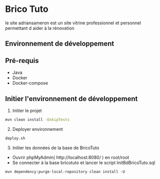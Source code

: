 # Brico Tuto

le site adriansameron est un site vitrine professionnel et personnel permettant d aider à la rénovation

## Environnement de développement

## Pré-requis

* Java 
* Docker
* Docker-compose

## Initier l'environnement de développement

 1) Initier le projet 
```bash
mvn clean install -DskipTests
```
 2) Deployer environnement
```bash
deploy.sh
```
 3) Initier les données de la base de BricoTuto

* Ouvrir phpMyAdmin( http://localhost:8080/ ) en root/root
* Se connecter à la base bricotuto et lancer le script InitBdBricoTuto.sql

````Si probleme de dependance librairie :
mvn dependency:purge-local-repository clean install -U

